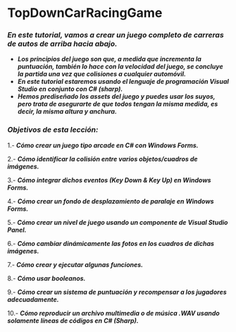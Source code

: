 # TopDownCarRacingGame

### _En este tutorial, vamos a crear un juego completo de carreras de autos de arriba hacia abajo._

- **_Los principios del juego son que, a medida que incrementa la puntuación, también lo hace con la velocidad del juego, se concluye la partida una vez que colisiones a cualquier automóvil._**
- **_En este tutorial estaremos usando el lenguaje de programación Visual Studio en conjunto con C# (sharp)._**
- **_Hemos prediseñado los assets del juego y puedes usar los suyos, pero trata de asegurarte de que todos tengan la misma medida, es decir, la misma altura y anchura._**

### _Objetivos de esta lección:_

1.- **_Cómo crear un juego tipo arcade en C# con Windows Forms._**

2.- **_Cómo identificar la colisión entre varios objetos/cuadros de imágenes._**

3.- **_Cómo integrar dichos eventos (Key Down & Key Up) en Windows Forms._**

4.- **_Cómo crear un fondo de desplazamiento de paralaje en Windows Forms._**

5.- **_Cómo crear un nivel de juego usando un componente de Visual Studio Panel._**

6.- **_Cómo cambiar dinámicamente las fotos en los cuadros de dichas imágenes._**

7.- **_Cómo crear y ejecutar algunas funciones._**

8.- **_Cómo usar booleanos._**

9.- **_Cómo crear un sistema de puntuación y recompensar a los jugadores adecuadamente._**

10.- **_Cómo reproducir un archivo multimedia o de música .WAV usando solamente líneas de códigos en C# (Sharp)._**
